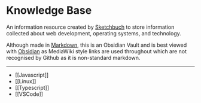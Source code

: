 # Knowledge Base

An information resource created by [Sketchbuch](https://github.com/sketchbuch) to store information collected about web development, operating systems, and technology.

Although made in [Markdown](https://www.markdownguide.org/), this is an Obsidian Vault and is best viewed with [Obsidian](https://obsidian.md/) as MediaWiki style links are used throughout which are not recognised by Github as it is non-standard markdown.

---

- [[Javascript]]
- [[Linux]]
- [[Typescript]]
- [[VSCode]]